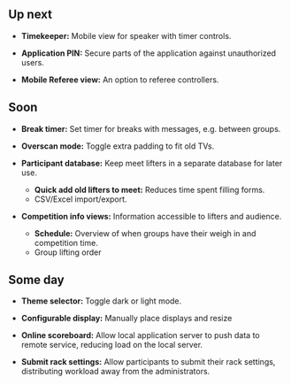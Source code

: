 ## Up next

- **Timekeeper:** Mobile view for speaker with timer controls.

- **Application PIN:** Secure parts of the application against unauthorized users.

* **Mobile Referee view:** An option to referee controllers.

## Soon

- **Break timer:** Set timer for breaks with messages, e.g. between groups.

- **Overscan mode:** Toggle extra padding to fit old TVs.

- **Participant database:** Keep meet lifters in a separate database for later use.

  - **Quick add old lifters to meet:** Reduces time spent filling forms.
  - CSV/Excel import/export.

- **Competition info views:** Information accessible to lifters and audience.

  - **Schedule:** Overview of when groups have their weigh in and competition time.
  - Group lifting order

## Some day

- **Theme selector:** Toggle dark or light mode.

- **Configurable display:** Manually place displays and resize

- **Online scoreboard:** Allow local application server to push data to remote service, reducing load on the local server.

- **Submit rack settings:** Allow participants to submit their rack settings, distributing workload away from the administrators.

